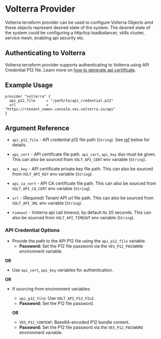 # Volterra Provider

Volterra terraform provider can be used to configure Volterra Objects amd these objects represent desired state of the system. The desired state of the system could be configuring a http/tcp loadbalancer, vk8s cluster, service mesh, enabling api security etc.


## Authenticating to Volterra

Volterra terraform provider supports authenticating to Volterra using API Credential P12 file. Learn more on [how to generate api certificate](https://docs.cloud.f5.com/docs/how-to/user-mgmt/credentials).


## Example Usage

```hcl
provider "volterra" {
  api_p12_file     = "/path/to/api_credential.p12"
  url              = "https://<tenant_name>.console.ves.volterra.io/api"
}
```


## Argument Reference

* `api_p12_file` - API credential p12 file path (`String`). See [ref](#api-credential-options) below for details.

* `api_cert` - API certificate file path. `api_cert`, `api_key` duo must be given. This can also be sourced from `VOLT_API_CERT` env variable (`String`).

* `api_key` - API certificate private key file path. This can also be sourced from `VOLT_API_KEY` env variable (`String`).

* `api_ca_cert` - API CA certificate file path. This can also be sourced from `VOLT_API_CA_CERT` env variable (`String`).

* `url` - (Required) Tenant API url file path. This can also be sourced from `VOLT_API_URL` env variable (`String`).

* `timeout` - Volterra api call timeout, by default its 20 seconds. This can also be sourced from `VOLT_API_TIMEOUT` env variable (`String`).

### API Credential Options
- Provide the path to the API P12 file using the `api_p12_file` variable.
  - **Password:** Set the P12 file password via the `VES_P12_PASSWORD` environment variable.

**OR**

- Use `api_cert`, `api_key` variables for authentication.

**OR**

- If sourcing from environment variables:
  - `api_p12_file`: Use `VOLT_API_P12_FILE`.
  - **Password:** Set the P12 file password.

  **OR**

  - `VES_P12_CONTENT`: Base64-encoded P12 bundle content.
  - **Password:** Set the P12 file password via the `VES_P12_PASSWORD` environment variable.

  